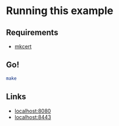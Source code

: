 # Running this example

## Requirements
- [mkcert](https://github.com/FiloSottile/mkcert)


## Go!

```sh
make
```

## Links
- [localhost:8080](http://localhost:8080)
- [localhost:8443](https://localhost:8443)
